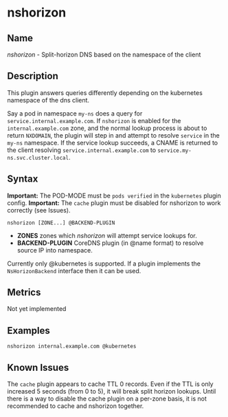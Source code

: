 # nshorizon

## Name

*nshorizon* - Split-horizon DNS based on the namespace of the client

## Description

This plugin answers queries differently depending on the kubernetes namespace of the dns client.

Say a pod in namespace `my-ns` does a query for `service.internal.example.com`.  If `nshorizon` is
enabled for the `internal.example.com` zone, and the normal lookup process is about to return
`NXDOMAIN`, the plugin will step in and attempt to resolve `service` in the `my-ns` namespace.  If
the service lookup succeeds, a CNAME is returned to the client resolving
`service.internal.example.com` to `service.my-ns.svc.cluster.local`.

## Syntax

**Important:** The POD-MODE must be `pods verified` in the `kubernetes` plugin config.
**Important:** The `cache` plugin must be disabled for nshorizon to work correctly (see Issues).

~~~
nshorizon [ZONE...] @BACKEND-PLUGIN
~~~

* **ZONES** zones which *nshorizon* will attempt service lookups for.
* **BACKEND-PLUGIN** CoreDNS plugin (in @name format) to resolve source IP into namespace.

Currently only @kubernetes is supported.  If a plugin implements the `NsHorizonBackend` interface
then it can be used.

## Metrics

Not yet implemented

## Examples

~~~
nshorizon internal.example.com @kubernetes
~~~

## Known Issues

The `cache` plugin appears to cache TTL 0 records.  Even if the TTL is only increased 5 seconds
(from 0 to 5), it will break split horizon lookups.  Until there is a way to disable the cache
plugin on a per-zone basis, it is not recommended to cache and nshorizon together.
